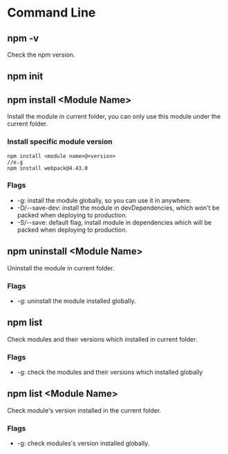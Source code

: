 # Command Line

## npm -v

Check the npm version.

## npm init



## npm install \<Module Name>

Install the module in current folder, you can only use this module under the current folder.

### Install specific module version

``` npm
npm install <module name>@<version>
//e.g
npm install webpack@4.43.0
```

### Flags

* -g: install the module globally, so you can use it in anywhere.
* -D/--save-dev: install the module in devDependencies, which won't be packed when deploying to production.
* -S/--save: default flag, install module in dependencies which will be packed when deploying to production.

## npm uninstall \<Module Name>

Uninstall the module in current folder.

### Flags

* -g: uninstall the module installed globally.

## npm list

Check modules and their versions which installed in current folder.

### Flags

* -g: check the modules and their versions which installed globally

## npm list \<Module Name>

Check module's version installed in the current folder.

### Flags

* -g: check modules's version installed globally.

